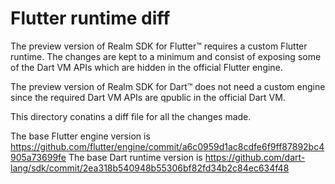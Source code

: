 # Flutter runtime diff

The preview version of Realm SDK for Flutter™ requires a custom Flutter runtime. The changes are kept to a minimum and consist of exposing some of the Dart VM APIs which are hidden in the official Flutter engine.

The preview version of Realm SDK for Dart™ does not need a custom engine since the required Dart VM APIs are qpublic in the official Dart VM.

This directory conatins a diff file for all the changes made.


The base Flutter engine version is https://github.com/flutter/engine/commit/a6c0959d1ac8cdfe6f9ff87892bc4905a73699fe
The base Dart runtime version is https://github.com/dart-lang/sdk/commit/2ea318b540948b55306bf82fd34b2c84ec634f48
